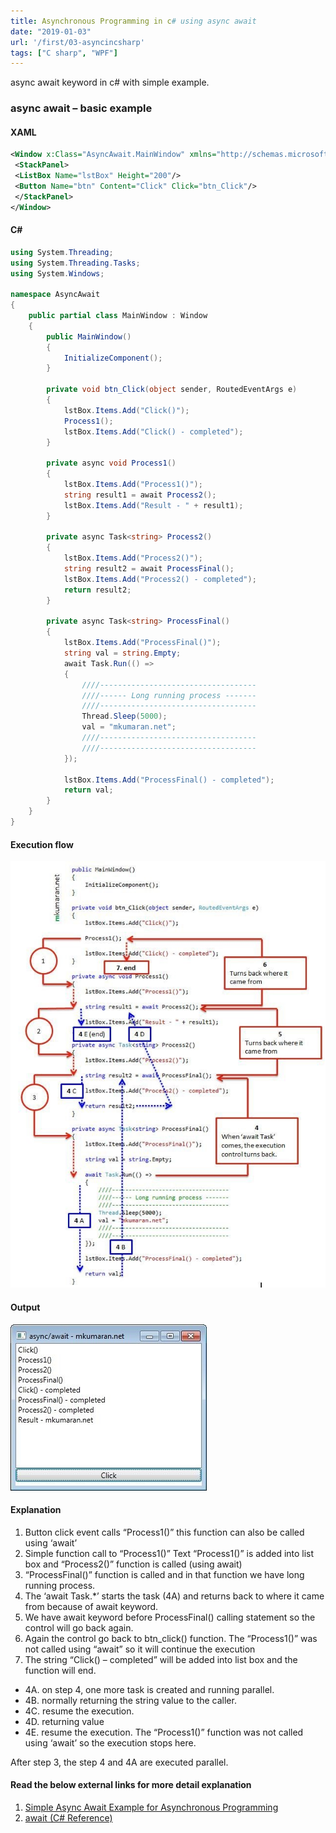 ```yaml
---
title: Asynchronous Programming in c# using async await
date: "2019-01-03"
url: '/first/03-asyncincsharp'
tags: ["C sharp", "WPF"]
---
```


async await keyword in c# with simple example.

### async await – basic example

#### XAML

```xml
<Window x:Class="AsyncAwait.MainWindow" xmlns="http://schemas.microsoft.com/winfx/2006/xaml/presentation" xmlns:x="http://schemas.microsoft.com/winfx/2006/xaml" Title="async/await - mkumaran.net" Height="255" Width="331">
 <StackPanel>
 <ListBox Name="lstBox" Height="200"/>
 <Button Name="btn" Content="Click" Click="btn_Click"/>
 </StackPanel>
</Window>
```

#### C&#35;

```csharp
using System.Threading;
using System.Threading.Tasks;
using System.Windows;

namespace AsyncAwait
{
    public partial class MainWindow : Window
    {
        public MainWindow()
        {
            InitializeComponent();
        }

        private void btn_Click(object sender, RoutedEventArgs e)
        {
            lstBox.Items.Add("Click()");
            Process1();
            lstBox.Items.Add("Click() - completed");
        }

        private async void Process1()
        {
            lstBox.Items.Add("Process1()");
            string result1 = await Process2();
            lstBox.Items.Add("Result - " + result1);
        }

        private async Task<string> Process2()
        {
            lstBox.Items.Add("Process2()");
            string result2 = await ProcessFinal();
            lstBox.Items.Add("Process2() - completed");
            return result2;
        }

        private async Task<string> ProcessFinal()
        {
            lstBox.Items.Add("ProcessFinal()");
            string val = string.Empty;
            await Task.Run(() =>
            {
                ////-----------------------------------
                ////------ Long running process -------
                ////-----------------------------------
                Thread.Sleep(5000);
                val = "mkumaran.net";
                ////-----------------------------------
                ////-----------------------------------
            });

            lstBox.Items.Add("ProcessFinal() - completed");
            return val;
        }
    }
}
```

#### Execution flow

![async await execution flow in c#](./async-flow.jpg)

#### Output

![output of async await program](./output.jpg)

#### Explanation

1. Button click event calls “Process1()” this function can also be called using ‘await’
2. Simple function call to “Process1()”
   Text “Process1()” is added into list box and “Process2()” function is called (using await)
3. “ProcessFinal()” function is called and in that function we have long running process.
4. The ‘await Task.\*’ starts the task (4A) and returns back to where it came from because of await keyword.
5. We have await keyword before ProcessFinal() calling statement so the control will go back again.
6. Again the control go back to btn_click() function. The “Process1()” was not called using “await” so it will continue the execution
7. The string “Click() – completed” will be added into list box and the function will end.

- 4A. on step 4, one more task is created and running parallel.
- 4B. normally returning the string value to the caller.
- 4C. resume the execution.
- 4D. returning value
- 4E. resume the execution. The “Process1()” function was not called using ‘await’ so the execution stops here.

After step 3, the step 4 and 4A are executed parallel.

#### Read the below external links for more detail explanation

1. [Simple Async Await Example for Asynchronous Programming](http://stephenhaunts.com/2014/10/10/simple-async-await-example-for-asynchronous-programming/)
2. [await (C# Reference)](https://msdn.microsoft.com/en-IN/library/hh156528.aspx)

